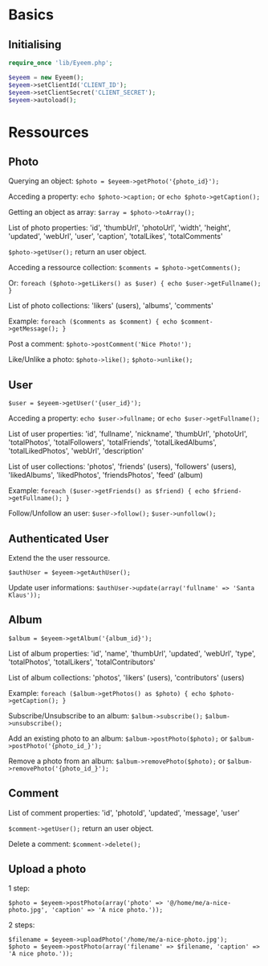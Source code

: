 Basics
======

Initialising
------------

```php
require_once 'lib/Eyeem.php';

$eyeem = new Eyeem();
$eyeem->setClientId('CLIENT_ID');
$eyeem->setClientSecret('CLIENT_SECRET');
$eyeem->autoload();
```

Ressources
==========

Photo
------

Querying an object: ```$photo = $eyeem->getPhoto('{photo_id}');```

Acceding a property: ```echo $photo->caption;``` or ```echo $photo->getCaption();```

Getting an object as array: ```$array = $photo->toArray();```

List of photo properties:
  'id', 'thumbUrl', 'photoUrl', 'width', 'height', 'updated',
  'webUrl', 'user', 'caption', 'totalLikes', 'totalComments'

```$photo->getUser();``` return an user object.

Acceding a ressource collection: ```$comments = $photo->getComments();```

Or: ```foreach ($photo->getLikers() as $user) { echo $user->getFullname(); }```

List of photo collections:
  'likers' (users), 'albums', 'comments'

Example: ```foreach ($comments as $comment) { echo $comment->getMessage(); }```

Post a comment: ```$photo->postComment('Nice Photo!');```

Like/Unlike a photo: ```$photo->like();``` ```$photo->unlike();```

User
----

```$user = $eyeem->getUser('{user_id}');```

Acceding a property: ```echo $user->fullname;``` or ```echo $user->getFullname();```

List of user properties:
  'id', 'fullname', 'nickname', 'thumbUrl', 'photoUrl',
  'totalPhotos', 'totalFollowers', 'totalFriends', 'totalLikedAlbums', 'totalLikedPhotos',
  'webUrl', 'description'

List of user collections:
  'photos', 'friends' (users), 'followers' (users), 'likedAlbums', 'likedPhotos', 'friendsPhotos', 'feed' (album)

Example: ```foreach ($user->getFriends() as $friend) { echo $friend->getFullname(); }```

Follow/Unfollow an user: ```$user->follow();``` ```$user->unfollow();```

Authenticated User
------------------

Extend the the user ressource.

```$authUser = $eyeem->getAuthUser();```

Update user informations: ```$authUser->update(array('fullname' => 'Santa Klaus'));```

Album
------

```$album = $eyeem->getAlbum('{album_id}');```

List of album properties:
  'id', 'name', 'thumbUrl', 'updated',
  'webUrl', 'type', 'totalPhotos', 'totalLikers', 'totalContributors'

List of album collections:
  'photos', 'likers' (users), 'contributors' (users)

Example: ```foreach ($album->getPhotos() as $photo) { echo $photo->getCaption(); }```

Subscribe/Unsubscribe to an album: ```$album->subscribe();``` ```$album->unsubscribe();```

Add an existing photo to an album: ```$album->postPhoto($photo);``` or ```$album->postPhoto('{photo_id_}');```

Remove a photo from an album: ```$album->removePhoto($photo);``` or ```$album->removePhoto('{photo_id_}');```

Comment
-------

List of comment properties:
  'id', 'photoId', 'updated', 'message', 'user'

```$comment->getUser();``` return an user object.

Delete a comment: ```$comment->delete();```

Upload a photo
--------------

1 step:

```$photo = $eyeem->postPhoto(array('photo' => '@/home/me/a-nice-photo.jpg', 'caption' => 'A nice photo.'));```

2 steps:

```
$filename = $eyeem->uploadPhoto('/home/me/a-nice-photo.jpg');
$photo = $eyeem->postPhoto(array('filename' => $filename, 'caption' => 'A nice photo.'));
```
